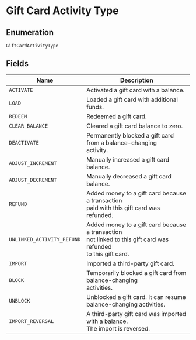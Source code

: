
# Gift Card Activity Type

## Enumeration

`GiftCardActivityType`

## Fields

| Name | Description |
|  --- | --- |
| `ACTIVATE` | Activated a gift card with a balance. |
| `LOAD` | Loaded a gift card with additional funds. |
| `REDEEM` | Redeemed a gift card. |
| `CLEAR_BALANCE` | Cleared a gift card balance to zero. |
| `DEACTIVATE` | Permanently blocked a gift card from a balance-changing<br>activity. |
| `ADJUST_INCREMENT` | Manually increased a gift card balance. |
| `ADJUST_DECREMENT` | Manually decreased a gift card balance. |
| `REFUND` | Added money to a gift card because a transaction<br>paid with this gift card was refunded. |
| `UNLINKED_ACTIVITY_REFUND` | Added money to a gift card because a transaction<br>not linked to this gift card was refunded<br>to this gift card. |
| `IMPORT` | Imported a third-party gift card. |
| `BLOCK` | Temporarily blocked a gift card from balance-changing<br>activities. |
| `UNBLOCK` | Unblocked a gift card. It can resume balance-changing activities. |
| `IMPORT_REVERSAL` | A third-party gift card was imported with a balance.<br>The import is reversed. |

